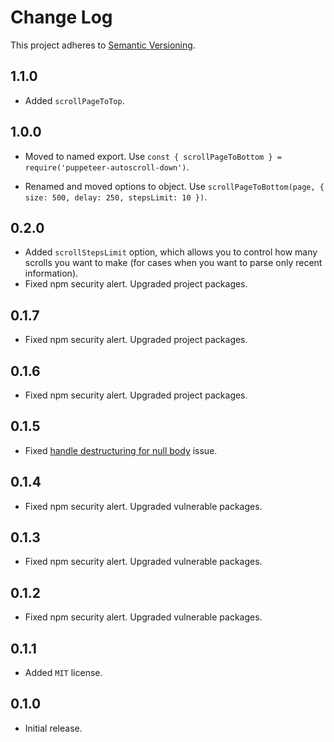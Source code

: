 # Change Log

This project adheres to [Semantic Versioning](http://semver.org/).

## 1.1.0

- Added `scrollPageToTop`.

## 1.0.0

- Moved to named export. Use `const { scrollPageToBottom } = require('puppeteer-autoscroll-down')`.

- Renamed and moved options to object. Use `scrollPageToBottom(page, { size: 500, delay: 250, stepsLimit: 10 })`.

## 0.2.0

- Added `scrollStepsLimit` option, which allows you to control how many scrolls you want to make (for cases when you want to parse only recent information).
- Fixed npm security alert. Upgraded project packages.

## 0.1.7

- Fixed npm security alert. Upgraded project packages.

## 0.1.6

- Fixed npm security alert. Upgraded project packages.

## 0.1.5

- Fixed [handle destructuring for null body](https://github.com/mbalabash/puppeteer-autoscroll-down/pull/3) issue.

## 0.1.4

- Fixed npm security alert. Upgraded vulnerable packages.

## 0.1.3

- Fixed npm security alert. Upgraded vulnerable packages.

## 0.1.2

- Fixed npm security alert. Upgraded vulnerable packages.

## 0.1.1

- Added `MIT` license.

## 0.1.0

- Initial release.
